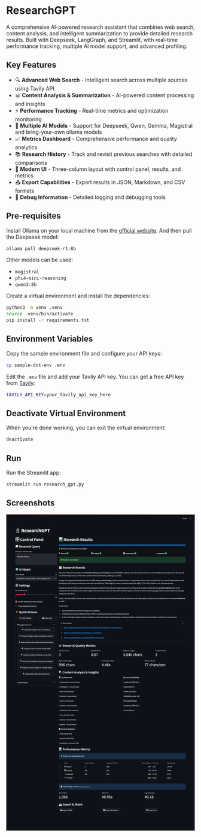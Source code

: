 # ResearchGPT

A comprehensive AI-powered research assistant that combines web search, content analysis, and intelligent summarization to provide detailed research results. Built with Deepseek, LangGraph, and Streamlit, with real-time performance tracking, multiple AI model support, and advanced profiling.

## Key Features

- 🔍 **Advanced Web Search** - Intelligent search across multiple sources using Tavily API
- 📊 **Content Analysis & Summarization** - AI-powered content processing and insights
- ⚡ **Performance Tracking** - Real-time metrics and optimization monitoring
- 🤖 **Multiple AI Models** - Support for Deepseek, Qwen, Gemma, Magistral and bring-your-own ollama models
- 📈 **Metrics Dashboard** - Comprehensive performance and quality analytics
- 📚 **Research History** - Track and revisit previous searches with detailed comparisons
- 🎨 **Modern UI** - Three-column layout with control panel, results, and metrics
- 📤 **Export Capabilities** - Export results in JSON, Markdown, and CSV formats
- 🔧 **Debug Information** - Detailed logging and debugging tools


## Pre-requisites

Install Ollama on your local machine from the [official website](https://ollama.com/). And then pull the Deepseek model:

```bash
ollama pull deepseek-r1:8b
```

Other models can be used: 

- `magistral`
- `phi4-mini-reasoning`
- `qwen3:8b`

Create a virtual environment and install the dependencies:

```bash
python3 -m venv .venv
source .venv/bin/activate
pip install -r requirements.txt
```

## Environment Variables

Copy the sample environment file and configure your API keys:

```bash
cp sample-dot-env .env
```

Edit the `.env` file and add your Tavily API key. You can get a free API key from [Tavily](https://tavily.com/):

```bash
TAVILY_API_KEY=your_tavily_api_key_here
```

## Deactivate Virtual Environment

When you're done working, you can exit the virtual environment:

```bash
deactivate
```

## Run

Run the Streamlit app:

```bash
streamlit run research_gpt.py
```

## Screenshots

![ResearchGPT Screenshot](images/research_gpt.png)

